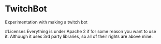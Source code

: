 # TwitchBot
Experimentation with making a twitch bot

#Licenses
Everything is under Apache 2 if for some reason you want to use it. Although it uses 3rd party libraries, so all of their rights are above mine.
